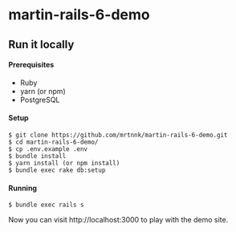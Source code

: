 # martin-rails-6-demo

## Run it locally

#### Prerequisites

* Ruby
* yarn (or npm)
* PostgreSQL

#### Setup

```
$ git clone https://github.com/mrtnnk/martin-rails-6-demo.git
$ cd martin-rails-6-demo/
$ cp .env.example .env
$ bundle install
$ yarn install (or npm install)
$ bundle exec rake db:setup
```

#### Running

```
$ bundle exec rails s
```

Now you can visit http://localhost:3000 to play with the demo site.